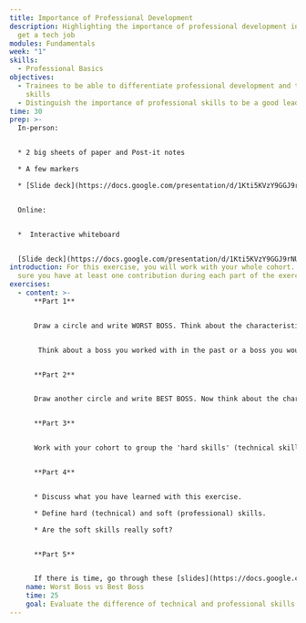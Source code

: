 ```yaml
---
title: Importance of Professional Development
description: Highlighting the importance of professional development in order to
  get a tech job
modules: Fundamentals
week: "1"
skills:
  - Professional Basics
objectives:
  - Trainees to be able to differentiate professional development and technical
    skills
  - Distinguish the importance of professional skills to be a good leader
time: 30
prep: >-
  In-person: 


  * 2 big sheets of paper and Post-it notes

  * A few markers 

  * [Slide deck](https://docs.google.com/presentation/d/1Kti5KVzY9GGJ9rNU8Ye0G5eRNJo1S_qAzbTO1DosOnU/edit?usp=sharing)


  Online:


  *  Interactive whiteboard


  [Slide deck](https://docs.google.com/presentation/d/1Kti5KVzY9GGJ9rNU8Ye0G5eRNJo1S_qAzbTO1DosOnU/edit?usp=sharing)
introduction: F﻿or this exercise, you will work with your whole cohort. Make
  sure you have at least one contribution during each part of the exercise.
exercises:
  - content: >-
      **Part 1**


      Draw a circle and write WORST BOSS. Think about the characteristics of the "Worst Boss", write your ideas on post-its and share them on the collaborative sheet.


       Think about a boss you worked with in the past or a boss you would not want to work for.


      **Part 2**


      Draw another circle and write BEST BOSS. Now think about the characteristics of the "Best Boss" you have or would want to have. Write your ideas on Post-it (one per Post-it!)  and share them on the collaborative sheet.


      **Part 3**


      Work with your cohort to group the 'hard skills' (technical skills) and the 'soft skills' (professional skills) shared for the "Best Boss". You can move the post-its under these two headings on a separate sheet.


      **Part 4**


      * Discuss what you have learned with this exercise.

      * Define hard (technical) and soft (professional) skills.

      * Are the soft skills really soft?


      **Part 5**


      If there is time, go through these [slides](https://docs.google.com/presentation/d/1Kti5KVzY9GGJ9rNU8Ye0G5eRNJo1S_qAzbTO1DosOnU/edit?usp=sharing) together. If not, take time to review them in your own time.
    name: Worst Boss vs Best Boss
    time: 25
    goal: Evaluate the difference of technical and professional skills
---
```

